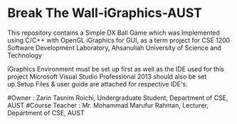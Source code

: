 # Break The Wall-iGraphics-AUST

This repository contains a Simple DX Ball Game which was Implemented using C/C++ with OpenGL iGraphics for GUI, as a term project for CSE 1200 Software Development Laboratory, Ahsanullah University of Science and Technology

iGraphics Environment must be set up first as well as the IDE used for this project Microsoft Visual Studio Professional 2013 should also be set up.Setup Files & user guide are attached for respective IDE's.

#Owner : Zarin Tasnim Roichi, Undergraduate Student, Department of CSE, AUST
#Course Teacher : Mr. Mohammad Marufur Rahman, Lecturer, Department of CSE, AUST

